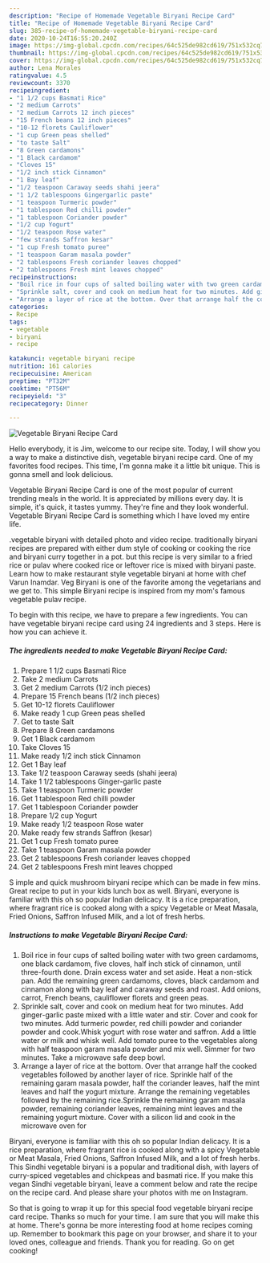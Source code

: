```yaml
---
description: "Recipe of Homemade Vegetable Biryani Recipe Card"
title: "Recipe of Homemade Vegetable Biryani Recipe Card"
slug: 385-recipe-of-homemade-vegetable-biryani-recipe-card
date: 2020-10-24T16:55:20.240Z
image: https://img-global.cpcdn.com/recipes/64c525de982cd619/751x532cq70/vegetable-biryani-recipe-card-recipe-main-photo.jpg
thumbnail: https://img-global.cpcdn.com/recipes/64c525de982cd619/751x532cq70/vegetable-biryani-recipe-card-recipe-main-photo.jpg
cover: https://img-global.cpcdn.com/recipes/64c525de982cd619/751x532cq70/vegetable-biryani-recipe-card-recipe-main-photo.jpg
author: Lena Morales
ratingvalue: 4.5
reviewcount: 3370
recipeingredient:
- "1 1/2 cups Basmati Rice"
- "2 medium Carrots"
- "2 medium Carrots 12 inch pieces"
- "15 French beans 12 inch pieces"
- "10-12 florets Cauliflower"
- "1 cup Green peas shelled"
- "to taste Salt"
- "8 Green cardamons"
- "1 Black cardamom"
- "Cloves 15"
- "1/2 inch stick Cinnamon"
- "1 Bay leaf"
- "1/2 teaspoon Caraway seeds shahi jeera"
- "1 1/2 tablespoons Gingergarlic paste"
- "1 teaspoon Turmeric powder"
- "1 tablespoon Red chilli powder"
- "1 tablespoon Coriander powder"
- "1/2 cup Yogurt"
- "1/2 teaspoon Rose water"
- "few strands Saffron kesar"
- "1 cup Fresh tomato puree"
- "1 teaspoon Garam masala powder"
- "2 tablespoons Fresh coriander leaves chopped"
- "2 tablespoons Fresh mint leaves chopped"
recipeinstructions:
- "Boil rice in four cups of salted boiling water with two green cardamoms, one black cardamom, five cloves, half inch stick of cinnamon, until three-fourth done. Drain excess water and set aside. Heat a non-stick pan. Add the remaining green cardamoms, cloves, black cardamom and cinnamon along with bay leaf and caraway seeds and roast. Add onions, carrot, French beans, cauliflower florets and green peas."
- "Sprinkle salt, cover and cook on medium heat for two minutes. Add ginger-garlic paste mixed with a little water and stir. Cover and cook for two minutes. Add turmeric powder, red chilli powder and coriander powder and cook.Whisk yogurt with rose water and saffron. Add a little water or milk and whisk well. Add tomato puree to the vegetables along with half teaspoon garam masala powder and mix well. Simmer for two minutes. Take a microwave safe deep bowl."
- "Arrange a layer of rice at the bottom. Over that arrange half the cooked vegetables followed by another layer of rice. Sprinkle half of the remaining garam masala powder, half the coriander leaves, half the mint leaves and half the yogurt mixture. Arrange the remaining vegetables followed by the remaining rice.Sprinkle the remaining garam masala powder, remaining coriander leaves, remaining mint leaves and the remaining yogurt mixture. Cover with a silicon lid and cook in the microwave oven for"
categories:
- Recipe
tags:
- vegetable
- biryani
- recipe

katakunci: vegetable biryani recipe 
nutrition: 161 calories
recipecuisine: American
preptime: "PT32M"
cooktime: "PT56M"
recipeyield: "3"
recipecategory: Dinner

---
```



![Vegetable Biryani Recipe Card](https://img-global.cpcdn.com/recipes/64c525de982cd619/751x532cq70/vegetable-biryani-recipe-card-recipe-main-photo.jpg)

Hello everybody, it is Jim, welcome to our recipe site. Today, I will show you a way to make a distinctive dish, vegetable biryani recipe card. One of my favorites food recipes. This time, I'm gonna make it a little bit unique. This is gonna smell and look delicious.

Vegetable Biryani Recipe Card is one of the most popular of current trending meals in the world. It is appreciated by millions every day. It is simple, it's quick, it tastes yummy. They're fine and they look wonderful. Vegetable Biryani Recipe Card is something which I have loved my entire life.

.vegetable biryani with detailed photo and video recipe. traditionally biryani recipes are prepared with either dum style of cooking or cooking the rice and biryani curry together in a pot. but this recipe is very similar to a fried rice or pulav where cooked rice or leftover rice is mixed with biryani paste. Learn how to make restaurant style vegetable biryani at home with chef Varun Inamdar. Veg Biryani is one of the favorite among the vegetarians and we get to. This simple Biryani recipe is inspired from my mom&#39;s famous vegetable pulav recipe.


To begin with this recipe, we have to prepare a few ingredients. You can have vegetable biryani recipe card using 24 ingredients and 3 steps. Here is how you can achieve it.

<!--inarticleads1-->

##### The ingredients needed to make Vegetable Biryani Recipe Card:

1. Prepare 1 1/2 cups Basmati Rice
1. Take 2 medium Carrots
1. Get 2 medium Carrots (1/2 inch pieces)
1. Prepare 15 French beans (1/2 inch pieces)
1. Get 10-12 florets Cauliflower
1. Make ready 1 cup Green peas shelled
1. Get to taste Salt
1. Prepare 8 Green cardamons
1. Get 1 Black cardamom
1. Take Cloves 15
1. Make ready 1/2 inch stick Cinnamon
1. Get 1 Bay leaf
1. Take 1/2 teaspoon Caraway seeds (shahi jeera)
1. Take 1 1/2 tablespoons Ginger-garlic paste
1. Take 1 teaspoon Turmeric powder
1. Get 1 tablespoon Red chilli powder
1. Get 1 tablespoon Coriander powder
1. Prepare 1/2 cup Yogurt
1. Make ready 1/2 teaspoon Rose water
1. Make ready few strands Saffron (kesar)
1. Get 1 cup Fresh tomato puree
1. Take 1 teaspoon Garam masala powder
1. Get 2 tablespoons Fresh coriander leaves chopped
1. Get 2 tablespoons Fresh mint leaves chopped


S imple and quick mushroom biryani recipe which can be made in few mins. Great recipe to put in your kids lunch box as well. Biryani, everyone is familiar with this oh so popular Indian delicacy. It is a rice preparation, where fragrant rice is cooked along with a spicy Vegetable or Meat Masala, Fried Onions, Saffron Infused Milk, and a lot of fresh herbs. 

<!--inarticleads2-->

##### Instructions to make Vegetable Biryani Recipe Card:

1. Boil rice in four cups of salted boiling water with two green cardamoms, one black cardamom, five cloves, half inch stick of cinnamon, until three-fourth done. Drain excess water and set aside. Heat a non-stick pan. Add the remaining green cardamoms, cloves, black cardamom and cinnamon along with bay leaf and caraway seeds and roast. Add onions, carrot, French beans, cauliflower florets and green peas.
1. Sprinkle salt, cover and cook on medium heat for two minutes. Add ginger-garlic paste mixed with a little water and stir. Cover and cook for two minutes. Add turmeric powder, red chilli powder and coriander powder and cook.Whisk yogurt with rose water and saffron. Add a little water or milk and whisk well. Add tomato puree to the vegetables along with half teaspoon garam masala powder and mix well. Simmer for two minutes. Take a microwave safe deep bowl.
1. Arrange a layer of rice at the bottom. Over that arrange half the cooked vegetables followed by another layer of rice. Sprinkle half of the remaining garam masala powder, half the coriander leaves, half the mint leaves and half the yogurt mixture. Arrange the remaining vegetables followed by the remaining rice.Sprinkle the remaining garam masala powder, remaining coriander leaves, remaining mint leaves and the remaining yogurt mixture. Cover with a silicon lid and cook in the microwave oven for


Biryani, everyone is familiar with this oh so popular Indian delicacy. It is a rice preparation, where fragrant rice is cooked along with a spicy Vegetable or Meat Masala, Fried Onions, Saffron Infused Milk, and a lot of fresh herbs. This Sindhi vegetable biryani is a popular and traditional dish, with layers of curry-spiced vegetables and chickpeas and basmati rice. If you make this vegan Sindhi vegetable biryani, leave a comment below and rate the recipe on the recipe card. And please share your photos with me on Instagram. 

So that is going to wrap it up for this special food vegetable biryani recipe card recipe. Thanks so much for your time. I am sure that you will make this at home. There's gonna be more interesting food at home recipes coming up. Remember to bookmark this page on your browser, and share it to your loved ones, colleague and friends. Thank you for reading. Go on get cooking!
